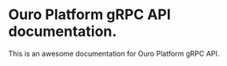 # Ouro Platform gRPC API documentation.

This is an awesome documentation for Ouro Platform gRPC API.
